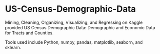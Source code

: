 # US-Census-Demographic-Data
Mining, Cleaning, Organizing, Visualizing, and Regressing on Kaggle provided US Census Demographic Data: 
Demographic and Economic Data for Tracts and Counties.

Tools used include Python, numpy, pandas, matplotlib, seaborn, and sklearn.
